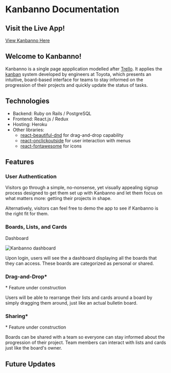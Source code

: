 # Kanbanno Documentation

## Visit the Live App!

[View Kanbanno Here](https://kanbanno.herokuapp.com "Kanbanno")

## Welcome to Kanbanno!

Kanbanno is a single page appplication modelled after [Trello](https://trello.com "Trello"). It applies the [kanban](https://en.wikipedia.org/wiki/Kanban "Kanban") system developed by engineers at Toyota, which presents an intuitive, board-based interface for teams to stay informed on the progression of their projects and quickly update the status of tasks.

## Technologies

* Backend: Ruby on Rails / PostgreSQL
* Frontend: React.js / Redux
* Hosting: Heroku
* Other libraries: 
  * [react-beautiful-dnd](https://github.com/atlassian/react-beautiful-dnd) for drag-and-drop capability
  * [react-onclickoutside](https://github.com/Pomax/react-onclickoutside) for user interaction with menus
  * [react-fontawesome](https://github.com/FortAwesome/react-fontawesome) for icons

## Features

### User Authentication

Visitors go through a simple, no-nonsense, yet visually appealing signup process designed to get them set up with Kanbanno and let them focus on what matters more: getting their projects in shape.

Alternatively, visitors can feel free to demo the app to see if Kanbanno is the right fit for them.

### Boards, Lists, and Cards

Dashboard

![Kanbanno dashboard](https://drive.google.com/uc?id=1-Fz-O23mK93A4ImLUjHfgd3hOWbrQtux)

Upon login, users will see the a dashboard displaying all the boards that they can access. These boards are categorized as personal or shared.

### Drag-and-Drop*

\* Feature under construction

Users will be able to rearrange their lists and cards around a board by simply dragging them around, just like an actual bulletin board.

### Sharing*

\* Feature under construction

Boards can be shared with a team so everyone can stay informed about the progression of their project. Team members can interact with lists and cards just like the board's owner.

## Future Updates
